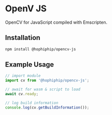 # OpenV JS

OpenCV for JavaScript compiled with Emscripten.

## Installation

```sh
npm install @hophiphip/opencv-js
```

## Example Usage

```js
// import module
import cv from '@hophiphip/opencv-js';

// await for wasm & script to load
await cv.ready;

// log build information
console.log(cv.getBuildInformation());
```

